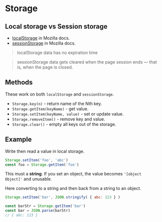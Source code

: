 # Storage

## Local storage vs Session storage

- [localStorage](https://developer.mozilla.org/en-US/docs/Web/API/Window/localStorage) in Mozilla docs.
- [sessionStorage](https://developer.mozilla.org/en-US/docs/Web/API/Window/sessionStorage) in Mozilla docs.

> localStorage data has no expiration time

> sessionStorage data gets cleared when the page session ends — that is, when the page is closed.


## Methods

These work on both `localStorage` and `sessionStorage`.


-  `Storage.key(n)` - return name of the Nth key.
- `Storage.getItem(keyName)` - get value.
- `Storage.setItem(keyName, value)` - set or update value.
- `Storage.removeItem()` - remove key and value.
- `Storage.clear()` - empty all keys out of the storage.
    
    
## Example

Write then read a value in local storage. 

```javascript
Storage.setItem('foo', 'abc')
const foo = Storage.getItem('foo')
```

This must a **string**. If you set an object, the value becomes `'[object Object]'` and unusable.

Here converting to a string and then back from a string to an object.

```javascript
Storage.setItem('bar', JSON.stringify( { abc: 123 } )

const barStr = Storage.getItem('bar')
const bar = JSON.parse(barStr)
// { abc: 123 }
```
